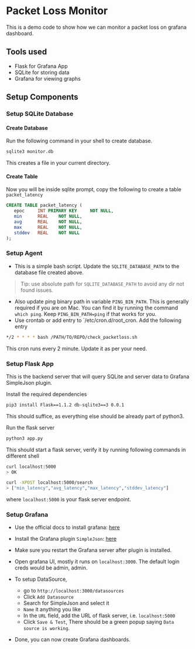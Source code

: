 # Packet Loss Monitor

This is a demo code to show how we can monitor a packet loss on grafana dashboard.

## Tools used

- Flask for Grafana App
- SQLite for storing data
- Grafana for viewing graphs

## Setup Components

### Setup SQLite Database

#### Create Database

Run the following command in your shell to create database.

```bash
sqlite3 monitor.db
```

This creates a file in your current directory.

#### Create Table

Now you will be inside sqlite prompt, copy the following to create a table `packet_latency`

```sql
CREATE TABLE packet_latency (
   epoc     INT PRIMARY KEY     NOT NULL,
   min      REAL    NOT NULL,
   avg      REAL    NOT NULL,
   max      REAL    NOT NULL,
   stddev   REAL    NOT NULL
);
```

### Setup Agent

- This is a simple bash script. Update the `SQLITE_DATABASE_PATH` to the database file created above.

> Tip: use absolute path for `SQLITE_DATABASE_PATH` to avoid any dir not found issues.

- Also update ping binary path in variable `PING_BIN_PATH`. This is generally required if you are on Mac. You can find it by running the command `which ping`. Keep `PING_BIN_PATH=ping` if that works for you.
- Use crontab or add entry to `/etc/cron.d/root_cron. Add the following entry

```bash
*/2 * * * * bash /PATH/TO/REPO/check_packetloss.sh
```

This cron runs every 2 minute. Update it as per your need.

### Setup Flask App

This is the backend server that will query SQLite and server data to Grafana SimpleJson plugin.

Install the required dependencies

```bash
pip3 install Flask==1.1.2 db-sqlite3==3 0.0.1
```

This should suffice, as everything else should be already part of python3.

Run the flask server

```bash
python3 app.py
```

This should start a flask server, verify it by running following commands in different shell

```bash
curl localhost:5000
> OK

curl -XPOST localhost:5000/search
> ["min_latency","avg_latency","max_latency","stddev_latency"]
```

where `localhost:5000` is your flask server endpoint.

### Setup Grafana

- Use the official docs to install grafana: [here](https://grafana.com/docs/grafana/latest/installation/)
- Install the Grafana plugin `SimpleJson`: [here](https://grafana.com/grafana/plugins/grafana-simple-json-datasource/installation)
- Make sure you restart the Grafana server after plugin is installed.
- Open grafana UI, mostly it runs on `localhost:3000`. The default login creds would be admin, admin.
- To setup DataSource, 
  - go to `http://localhost:3000/datasources`
  - Click `Add Datasource`
  - Search for SimpleJson and select it
  - `Name` it anything you like
  - In the `URL` field, add the URL of flask server, i.e. `localhost:5000`
  - Click `Save & Test`, There should be a green popup saying `Data source is working`.

- Done, you can now create Grafana dashboards.
